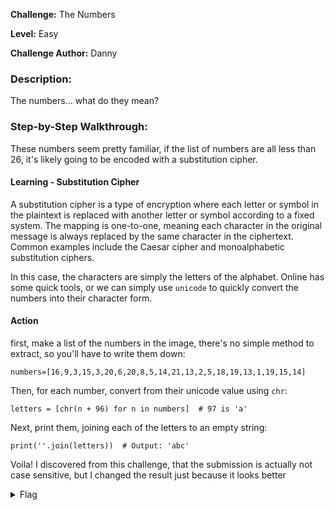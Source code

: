 **Challenge:** The Numbers

**Level:** Easy

**Challenge Author:** Danny

### Description: 
The numbers... what do they mean?

### Step-by-Step Walkthrough:
These numbers seem pretty familiar, if the list of numbers are all less than 26, it's likely going to be encoded with a substitution cipher.

#### Learning - Substitution Cipher
A substitution cipher is a type of encryption where each letter or symbol in the plaintext is replaced with another letter or symbol according to a fixed system. The mapping is one-to-one, meaning each character in the original message is always replaced by the same character in the ciphertext. Common examples include the Caesar cipher and monoalphabetic substitution ciphers.

In this case, the characters are simply the letters of the alphabet. Online has some quick tools, or we can simply use `unicode` to quickly convert the numbers into their character form.

#### Action

first, make a list of the numbers in the image, there's no simple method to extract, so you'll have to write them down:

`numbers=[16,9,3,15,3,20,6,20,8,5,14,21,13,2,5,18,19,13,1,19,15,14]`

Then, for each number, convert from their unicode value using `chr`:

`letters = [chr(n + 96) for n in numbers]  # 97 is 'a'`

Next, print them, joining each of the letters to an empty string:

`print(''.join(letters))  # Output: 'abc'`

Voila! I discovered from this challenge, that the submission is actually not case sensitive, but I changed the result just because it looks better

<details><summary>Flag</summary>
    <pre>
    picoCTF{thenumbersmason}
    </pre>
   </details>